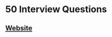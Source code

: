 # 50 Interview Questions

## [Website](https://www.simplilearn.com/tutorials/programming-tutorial/front-end-developer-interview-questions)
